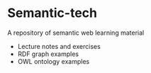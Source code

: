 # Semantic-tech

A repository of semantic web learning material

- Lecture notes and exercises
- RDF graph examples
- OWL ontology examples





